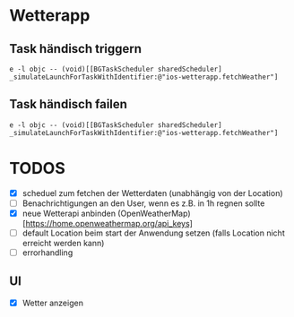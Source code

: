 #  Wetterapp

## Task händisch triggern

```e -l objc -- (void)[[BGTaskScheduler sharedScheduler] _simulateLaunchForTaskWithIdentifier:@"ios-wetterapp.fetchWeather"]```

## Task händisch failen 
```e -l objc -- (void)[[BGTaskScheduler sharedScheduler] _simulateLaunchForTaskWithIdentifier:@"ios-wetterapp.fetchWeather"]```


# TODOS

- [x] scheduel zum fetchen der Wetterdaten (unabhängig von der Location)
- [ ] Benachrichtigungen an den User, wenn es z.B. in 1h regnen sollte
- [x] neue Wetterapi anbinden (OpenWeatherMap)[https://home.openweathermap.org/api_keys]
- [ ] default Location beim start der Anwendung setzen (falls Location nicht erreicht werden kann)
- [ ] errorhandling

## UI

- [x] Wetter anzeigen




